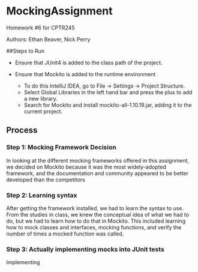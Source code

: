 # MockingAssignment
Homework #6 for CPTR245

Authors: Ethan Beaver, Nick Perry

##Steps to Run

* Ensure that JUnit4 is added to the class path of the project.

* Ensure that Mockito is added to the runtime environment
  * To do this IntelliJ IDEA, go to File -> Settings -> Project Structure.
  * Select Global Libraries in the left hand bar and press the plus to add a new library.
  * Search for Mockito and install mockito-all-1.10.19.jar, adding it to the current project.

## Process

### Step 1: Mocking Framework Decision

In looking at the different mocking frameworks offered in this assignment, we decided on Mockito
because it was the most widely-adopted framework, and the documentation and community
appeared to be better developed than the competitors

### Step 2: Learning syntax

After getting the framework installed, we had to learn the syntax to use.
From the studies in class, we knew the conceptual idea of what we had to do, but
we had to learn how to do that in Mockito. This included learning how to mock classes and
interfaces, mocking functions, and verify the number of times a mocked function was called.

### Step 3: Actually implementing mocks into JUnit tests
Implementing 